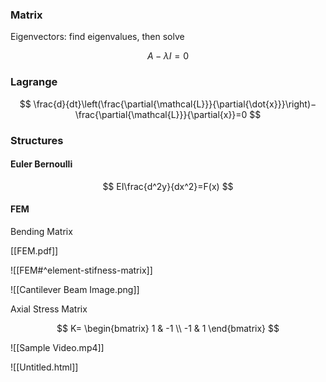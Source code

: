 ### Matrix

Eigenvectors: find eigenvalues, then solve

$$ A−λI=0 $$

### Lagrange
$$ \frac{d}{dt}\left(\frac{\partial{\mathcal{L}}}{\partial{\dot{x}}}\right)−\frac{\partial{\mathcal{L}}}{\partial{x}}=0 $$

### Structures

#### Euler Bernoulli
$$ EI\frac{d^2y}{dx^2}=F(x) $$

#### FEM

Bending Matrix

[[FEM.pdf]]

![[FEM#^element-stifness-matrix]]

![[Cantilever Beam Image.png]]

Axial Stress Matrix

$$
K=
\begin{bmatrix}
1 & -1 \\
-1 & 1
\end{bmatrix}
$$

![[Sample Video.mp4]]

![[Untitled.html]]


